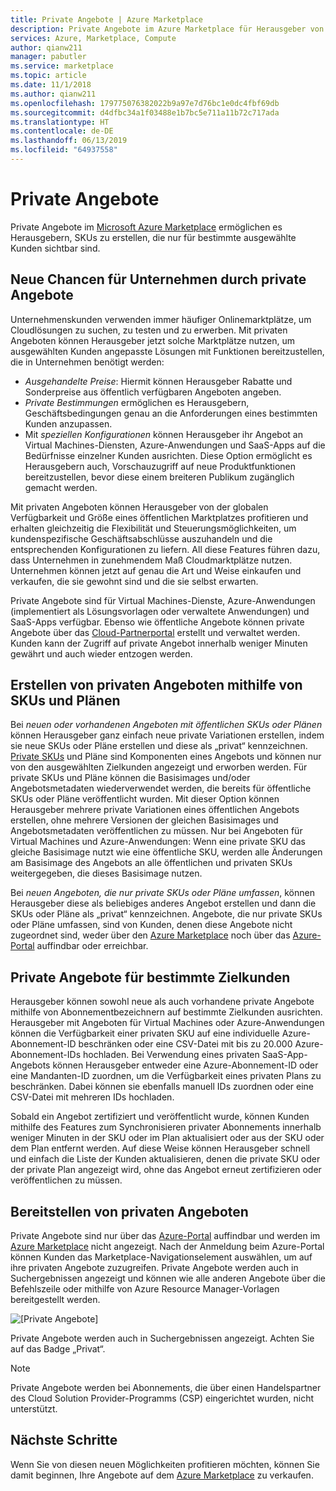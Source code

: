 ```yaml
---
title: Private Angebote | Azure Marketplace
description: Private Angebote im Azure Marketplace für Herausgeber von Apps und Diensten.
services: Azure, Marketplace, Compute
author: qianw211
manager: pabutler
ms.service: marketplace
ms.topic: article
ms.date: 11/1/2018
ms.author: qianw211
ms.openlocfilehash: 179775076382022b9a97e7d76bc1e0dc4fbf69db
ms.sourcegitcommit: d4dfbc34a1f03488e1b7bc5e711a11b72c717ada
ms.translationtype: HT
ms.contentlocale: de-DE
ms.lasthandoff: 06/13/2019
ms.locfileid: "64937558"
---
```

# <a name="private-offers"></a>Private Angebote

Private Angebote im [Microsoft Azure Marketplace](https://azuremarketplace.microsoft.com/) ermöglichen es Herausgebern, SKUs zu erstellen, die nur für bestimmte ausgewählte Kunden sichtbar sind.

## <a name="unlock-enterprise-deals-with-private-offers"></a>Neue Chancen für Unternehmen durch private Angebote

Unternehmenskunden verwenden immer häufiger Onlinemarktplätze, um Cloudlösungen zu suchen, zu testen und zu erwerben. Mit privaten Angeboten können Herausgeber jetzt solche Marktplätze nutzen, um ausgewählten Kunden angepasste Lösungen mit Funktionen bereitzustellen, die in Unternehmen benötigt werden:

- *Ausgehandelte Preise*: Hiermit können Herausgeber Rabatte und Sonderpreise aus öffentlich verfügbaren Angeboten angeben.
- *Private Bestimmungen* ermöglichen es Herausgebern, Geschäftsbedingungen genau an die Anforderungen eines bestimmten Kunden anzupassen.
- Mit *speziellen Konfigurationen* können Herausgeber ihr Angebot an Virtual Machines-Diensten, Azure-Anwendungen und SaaS-Apps auf die Bedürfnisse einzelner Kunden ausrichten. Diese Option ermöglicht es Herausgebern auch, Vorschauzugriff auf neue Produktfunktionen bereitzustellen, bevor diese einem breiteren Publikum zugänglich gemacht werden.

Mit privaten Angeboten können Herausgeber von der globalen Verfügbarkeit und Größe eines öffentlichen Marktplatzes profitieren und erhalten gleichzeitig die Flexibilität und Steuerungsmöglichkeiten, um kundenspezifische Geschäftsabschlüsse auszuhandeln und die entsprechenden Konfigurationen zu liefern. All diese Features führen dazu, dass Unternehmen in zunehmendem Maß Cloudmarktplätze nutzen.  Unternehmen können jetzt auf genau die Art und Weise einkaufen und verkaufen, die sie gewohnt sind und die sie selbst erwarten.

Private Angebote sind für Virtual Machines-Dienste, Azure-Anwendungen (implementiert als Lösungsvorlagen oder verwaltete Anwendungen) und SaaS-Apps verfügbar. Ebenso wie öffentliche Angebote können private Angebote über das [Cloud-Partnerportal](https://docs.microsoft.com/azure/marketplace/cloud-partner-portal-orig/cloud-partner-portal-azure-private-skus) erstellt und verwaltet werden.  Kunden kann der Zugriff auf private Angebot innerhalb weniger Minuten gewährt und auch wieder entzogen werden.

## <a name="creating-private-offers-using-skus-and-plans"></a>Erstellen von privaten Angeboten mithilfe von SKUs und Plänen

Bei *neuen oder vorhandenen Angeboten mit öffentlichen SKUs oder Plänen* können Herausgeber ganz einfach neue private Variationen erstellen, indem sie neue SKUs oder Pläne erstellen und diese als „privat“ kennzeichnen.  [Private SKUs](https://docs.microsoft.com/azure/marketplace/cloud-partner-portal-orig/cloud-partner-portal-azure-private-skus) und Pläne sind Komponenten eines Angebots und können nur von den ausgewählten Zielkunden angezeigt und erworben werden. Für private SKUs und Pläne können die Basisimages und/oder Angebotsmetadaten wiederverwendet werden, die bereits für öffentliche SKUs oder Pläne veröffentlicht wurden. Mit dieser Option können Herausgeber mehrere private Variationen eines öffentlichen Angebots erstellen, ohne mehrere Versionen der gleichen Basisimages und Angebotsmetadaten veröffentlichen zu müssen. Nur bei Angeboten für Virtual Machines und Azure-Anwendungen: Wenn eine private SKU das gleiche Basisimage nutzt wie eine öffentliche SKU, werden alle Änderungen am Basisimage des Angebots an alle öffentlichen und privaten SKUs weitergegeben, die dieses Basisimage nutzen.

Bei *neuen Angeboten, die nur private SKUs oder Pläne umfassen*, können Herausgeber diese als beliebiges anderes Angebot erstellen und dann die SKUs oder Pläne als „privat“ kennzeichnen. Angebote, die nur private SKUs oder Pläne umfassen, sind von Kunden, denen diese Angebote nicht zugeordnet sind, weder über den [Azure Marketplace](https://azuremarketplace.microsoft.com) noch über das [Azure-Portal](https://azure.microsoft.com/features/azure-portal/) auffindbar oder erreichbar.

## <a name="targeting-customers-with-private-offers"></a>Private Angebote für bestimmte Zielkunden
Herausgeber können sowohl neue als auch vorhandene private Angebote mithilfe von Abonnementbezeichnern auf bestimmte Zielkunden ausrichten. Herausgeber mit Angeboten für Virtual Machines oder Azure-Anwendungen können die Verfügbarkeit einer privaten SKU auf eine individuelle Azure-Abonnement-ID beschränken oder eine CSV-Datei mit bis zu 20.000 Azure-Abonnement-IDs hochladen. Bei Verwendung eines privaten SaaS-App-Angebots können Herausgeber entweder eine Azure-Abonnement-ID oder eine Mandanten-ID zuordnen, um die Verfügbarkeit eines privaten Plans zu beschränken. Dabei können sie ebenfalls manuell IDs zuordnen oder eine CSV-Datei mit mehreren IDs hochladen.

Sobald ein Angebot zertifiziert und veröffentlicht wurde, können Kunden mithilfe des Features zum Synchronisieren privater Abonnements innerhalb weniger Minuten in der SKU oder im Plan aktualisiert oder aus der SKU oder dem Plan entfernt werden. Auf diese Weise können Herausgeber schnell und einfach die Liste der Kunden aktualisieren, denen die private SKU oder der private Plan angezeigt wird, ohne das Angebot erneut zertifizieren oder veröffentlichen zu müssen.

## <a name="deploying-private-offers"></a>Bereitstellen von privaten Angeboten

Private Angebote sind nur über das [Azure-Portal](https://azure.microsoft.com/features/azure-portal/) auffindbar und werden im [Azure Marketplace](https://azuremarketplace.microsoft.com) nicht angezeigt. Nach der Anmeldung beim Azure-Portal können Kunden das Marketplace-Navigationselement auswählen, um auf ihre privaten Angebote zuzugreifen. Private Angebote werden auch in Suchergebnissen angezeigt und können wie alle anderen Angebote über die Befehlszeile oder mithilfe von Azure Resource Manager-Vorlagen bereitgestellt werden.

![[Private Angebote]](./media/marketplace-publishers-guide/private-offer.png)

Private Angebote werden auch in Suchergebnissen angezeigt. Achten Sie auf das Badge „Privat“.

> [!Note]
> Private Angebote werden bei Abonnements, die über einen Handelspartner des Cloud Solution Provider-Programms (CSP) eingerichtet wurden, nicht unterstützt.

## <a name="next-steps"></a>Nächste Schritte

Wenn Sie von diesen neuen Möglichkeiten profitieren möchten, können Sie damit beginnen, Ihre Angebote auf dem [Azure Marketplace](https://azuremarketplace.microsoft.com/sell) zu verkaufen.
